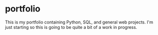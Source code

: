 # portfolio
This is my portfolio containing Python, SQL, and general web projects.
I'm just starting so this is going to be quite a bit of a work in progress.

